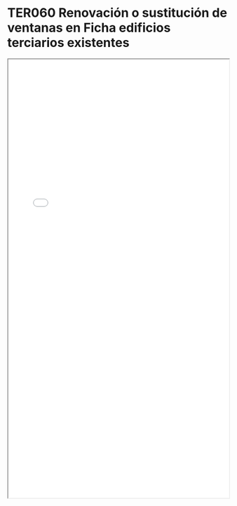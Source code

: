 # TER060  Renovación o sustitución de ventanas en Ficha edificios terciarios existentes

<iframe src="../TER060  Renovación o sustitución de ventanas en Ficha edificios terciarios existentes.pdf" width="100%" height="1000px"></iframe>
